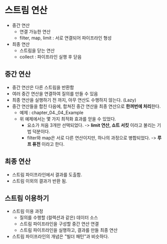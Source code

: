 # 스트림 연산
- 중간 연산
  - 연결 가능한 연산 
  - filter, map, limit : 서로 연결되어 파이프라인 형성
- 최종 연산
  - 스트림을 닫는 연산
  - collect : 파이프라인 실행 후 닫음


## 중간 연산
- 중간 연산은 다른 스트림을 반환함
- 여러 중간 연산을 연결하여 질의를 만들 수 있음
- 최종 연산을 실행하기 전 까지, 아무 연산도 수행하지 않는다. (Lazy)
- 중간 연산들을 합친 다음에, 합쳐진 중간 연산을 최종 연산으로 **한꺼번에 처리**한다.
  - 예제 : chapter_04._04_Example
  - 위 예제에서는 몇 가지 최적화 효과를 얻을 수 있었다.
    - 요소가 처음 3개만 선택되었다. -> **limit 연산, 쇼트 서킷** 이라고 불리는 기법 덕분이다.
    - filter와 map은 서로 다른 연산이지만, 하나의 과정으로 병합되었다. -> **루프 퓨전** 이라고 한다.


## 최종 연산
- 스트림 파이프라인에서 결과를 도출함.
- 스트림 이외의 결과가 반환 됨.


## 스트림 이용하기
- 스트림 이용 과정
  - 질의를 수행할 (컬렉션과 같은) 데이터 소스
  - 스트림 파이프라인을 구성할 중간 연산 연결
  - 스트림 파이프라인을 실행하고, 결과를 만들 최종 연산
- 스트림 파이프라인의 개념은 "빌더 패턴"과 비슷하다.

